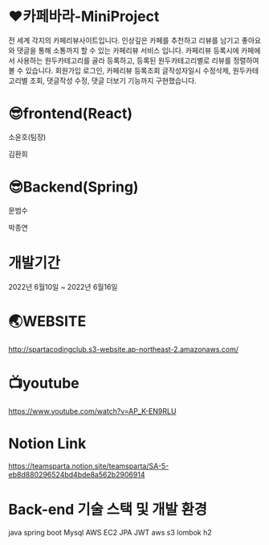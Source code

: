 # ♥️카페바라-MiniProject
전 세계 각지의 카페리뷰사이트입니다. 인상깊은 카페를 추천하고 리뷰를 남기고 좋아요와 댓글을 통해 소통까지 할 수 있는 카페리뷰 서비스 입니다.
카페리뷰 등록시에 카페에서 사용하는 원두카테고리를 골라 등록하고, 등록된 원두카테고리별로 리뷰를 정렬하여 볼 수 있습니다.
회원가입 로그인, 카페리뷰 등록조회 글작성자일시 수정삭제, 원두카테고리별 조회, 댓글작성 수정, 댓글 더보기 기능까지 구현했습니다.




# 😎frontend(React)
소윤호(팀장)

김환희
# 😎Backend(Spring)
문범수

박종연

# 개발기간
2022년 6월10일 ~ 2022년 6월16일

# 🌏WEBSITE
http://spartacodingclub.s3-website.ap-northeast-2.amazonaws.com/

# 📺youtube
https://www.youtube.com/watch?v=AP_K-EN9RLU

# Notion Link
https://teamsparta.notion.site/teamsparta/SA-5-eb8d880296524bd4bde8a562b2906914

# Back-end 기술 스택 및 개발 환경
java
spring boot
Mysql
AWS EC2
JPA
JWT
aws s3
lombok
h2
